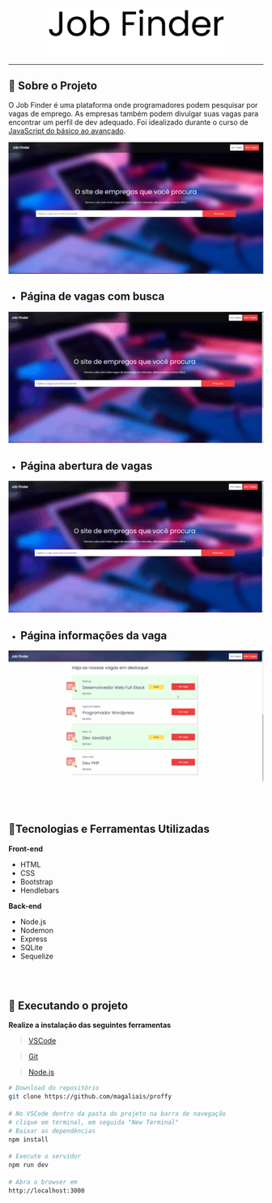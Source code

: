 <p align="center"> <img src="github/logo-job.png" title="Logo" width="350"> </p>

---

## 📖 Sobre o Projeto

O Job Finder é uma plataforma onde programadores podem pesquisar por vagas de emprego. As empresas também podem divulgar suas vagas para encontrar um perfil de dev adequado. Foi idealizado durante o curso de [JavaScript do básico ao avançado](https://www.udemy.com/share/102Ha4BUQfdVtbR34=/).



<p align="center"><img src="github/home-page.png"></p>

- ## Página de vagas com busca

<p align="center"><img src="github/researching-work2.gif"></p>

- ## Página abertura de vagas

<p align="center"><img src="github/add-job.gif"></p>

- ## Página informações da vaga

<p align="center"><img src="github/page-info.gif"></p>

<br><br>

## 🔨Tecnologias e Ferramentas Utilizadas

**Front-end**
- HTML
- CSS
- Bootstrap
- Hendlebars

**Back-end**
- Node.js
- Nodemon
- Express
- SQLite
- Sequelize

<br><br>

## 🚀 Executando o projeto

 **Realize a instalação das seguintes ferramentas**

>[VSCode](https://code.visualstudio.com/)

>[Git](https://git-scm.com)

>[Node.js](https://nodejs.org/en/)

```bash
# Download do repositório
git clone https://github.com/magaliais/proffy

# No VSCode dentro da pasta do projeto na barra de navegação
# clique em terminal, em seguida "New Terminal"
# Baixar as dependências
npm install

# Execute o servidor
npm run dev

# Abra o browser em
http://localhost:3000
```